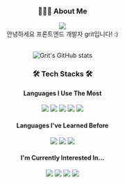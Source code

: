 <h3 align="center">👩🏻‍💻 About Me </h3>
<div align=center>
<a href="https://www.instagram.com/dev.grit/"><img src="https://img.shields.io/badge/dev.grit-E4405F?style=sociale&logo=Instagram&logoColor=white&link=https://www.instagram.com/dev.grit/"/></a>
<div>안녕하세요 프론트엔드 개발자 grit입니다! :)</div></br>

![Grit's GitHub stats](https://github-readme-stats.vercel.app/api?username=Grit03&theme=radical)

</div>
<h3 align="center">🛠️ Tech Stacks 🛠️</h3>
<h4 align="center">Languages I Use The Most</h4>
<div align="center">
  <img
    src="https://img.shields.io/badge/HTML-E34F26?style=flat&logo=HTML5&logoColor=white"
  />
  <img
    src="https://img.shields.io/badge/CSS-1572B6?style=flat&logo=CSS3&logoColor=white"
  />
  <img
    src="https://img.shields.io/badge/JavaScript-F7DF1E?style=flat&logo=JavaScript&logoColor=white"
  />
  <img
    src="https://img.shields.io/badge/React-61DAFB?style=flat&logo=React&logoColor=white"
  />
  <img
    src="https://img.shields.io/badge/Python-3776AB?style=flat&logo=Python&logoColor=white"
  />
</div>
<h4 align="center">Languages I've Learned Before</h4>
<div align="center">
  <img
    src="https://img.shields.io/badge/C-A8B9CC?style=flat&logo=C&logoColor=white"
  />
  <img
    src="https://img.shields.io/badge/C++-00599C?style=flat&logo=C%2B%2B&logoColor=white"
  />
  <img
    src="https://img.shields.io/badge/Java-2C2255?style=flat&logo=Eclipse_IDE&logoColor=white"
  />
</div>
<h4 align="center">I'm Currently Interested In...</h4>
<div align="center">
  <img
    src="https://img.shields.io/badge/node.js-339933?style=flat&logo=node.js&logoColor=white"
  />
  <img
    src="https://img.shields.io/badge/GraphQL-E10098?style=flat&logo=GraphQL&logoColor=white"
  />
  <img
    src="https://img.shields.io/badge/Firebase-FFCA28?style=flat&logo=Firebase&logoColor=white"
  />
  <img
    src="https://img.shields.io/badge/Next.js-000000?style=flat&logo=Next.js&logoColor=white"
  />
</div>
